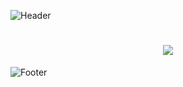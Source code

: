 ![Header](./header.png)

<h1 align="center">
    <img src="https//google.de" />
</h1>

![Footer](./footer.png)
